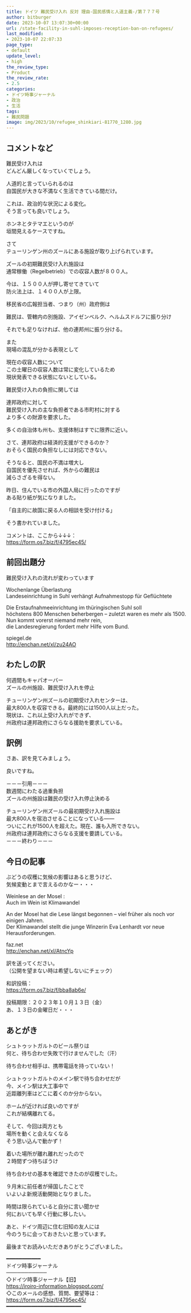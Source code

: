```yaml
---
title: ドイツ 難民受け入れ 反対 理由-国民感情と人道主義‐/第７７７号
author: bitburger
date: 2023-10-07 13:07:30+00:00
url: /state-facility-in-suhl-imposes-reception-ban-on-refugees/
last_modified:
- 2023-10-07 22:07:33
page_type:
- default
update_level:
- high
the_review_type:
- Product
the_review_rate:
- 2.5
categories:
- ドイツ時事ジャーナル
- 政治
- 生活
tags:
- 難民問題
image: img/2023/10/refugee_shinkiari-81770_1280.jpg
---
```

## コメントなど
難民受け入れは  
どんどん厳しくなっていくでしょう。

人道的と言っていられるのは  
自国民が大きな不満なく生活できている間だけ。

これは、政治的な状況による変化。  
そう言っても良いでしょう。

<span class="fz-22px"><span class="bold-red"><span class="marker-under">ホンネとタテマエ</span></span></span>というのが  
垣間見えるケースですね。

さて  
テューリンゲン州のズールにある施設が取り上げられています。

ズールの初期難民受け入れ施設は  
<span class="fz-20px"><span class="bold-red"><span class="marker-under">通常稼働</span></span></span>（Regelbetrieb）での収容人数が<span class="fz-20px"><span class="bold-red">８００人</span></span>。

今は、<span class="fz-20px"><span class="bold-red">１５００人</span></span>が押し寄せてきていて  
防火法上は、１４００人が上限。

移民省の広報担当者、つまり（州）政府側は

難民は、管轄内の別施設、アイゼンベルク、ヘルムスドルフに振り分け

それでも足りなければ、他の連邦州に振り分ける。

また  
現場の混乱が分かる表現として

<span class="fz-20px"><span class="bold-red">現在の収容人数について<br />この土曜日の収容人数は常に変化しているため<br />現状発表できる状態にない</span></span>としている。

難民受け入れの負担に関しては

連邦政府に対して  
<span class="fz-20px"><span class="bold-red"><span class="marker-under">難民受け入れの主な負担者である市町村</span></span></span>に対する  
より多くの財源を要求した。

多くの自治体も州も、支援体制はすでに限界に近い。

さて、連邦政府は経済的支援ができるのか？  
おそらく国民の負担なしには対応できない。

そうなると、国民の不満は増大し  
自国民を優先させれば、外からの難民は  
減らさざるを得ない。

昨日、住んでいる市の外国人局に行ったのですが  
ある貼り紙が気になりました。

<span class="fz-22px"><span class="bold-red"><span class="marker-under">「自主的に故国に戻る人の相談を受け付ける」</span></span></span>

そう書かれていました。

コメントは、ここから↓↓↓：  
<https://form.os7.biz/f/4795ec45/>

## 前回出題分
難民受け入れの流れが変わっています

Wochenlange Überlastung  
Landeseinrichtung in Suhl verhängt Aufnahmestopp für Geflüchtete

Die Erstaufnahmeeinrichtung im thüringischen Suhl soll  
höchstens 800 Menschen beherbergen – zuletzt waren es mehr als 1500.  
Nun kommt vorerst niemand mehr rein,  
die Landesregierung fordert mehr Hilfe vom Bund.

spiegel.de  
<http://enchan.net/xl/zu24AO>

## わたしの訳
何週間もキャパオーバー  
ズールの州施設、難民受け入れを停止

チューリンゲン州ズールの初期受け入れセンターは、  
最大800人を収容できる。最終的には1500人以上だった。  
現状は、これ以上受け入れができず、  
州政府は連邦政府にさらなる援助を要求している。

## 訳例
さあ、訳を見てみましょう。

良いですね。

－－－引用－－－  
数週間にわたる過重負担  
ズールの州施設は難民の受け入れ停止決める

チューリンゲン州ズールの最初期受け入れ施設は  
最大800人を宿泊させることになっている――  
ついにこれが1500人を超えた。現在、誰も入所できない。  
州政府は連邦政府にさらなる支援を要請している。  
－－－終わり－－－

## 今日の記事
ぶどうの収穫に気候の影響はあると思うけど、  
気候変動とまで言えるのかなー・・・

Weinlese an der Mosel :  
Auch im Wein ist Klimawandel

An der Mosel hat die Lese längst begonnen &#8211; viel früher als noch vor einigen Jahren.  
Der Klimawandel stellt die junge Winzerin Eva Lenhardt vor neue Herausforderungen.

faz.net  
<http://enchan.net/xl/AtncYp>

訳を送ってください。  
（公開を望まない時は希望しないにチェック）

和訳投稿：  
<https://form.os7.biz/f/bba8ab6e/>

投稿期限：２０２３年１０月１３日（金）  
あ、１３日の金曜日だ・・・

## あとがき
シュトゥットガルトのビール祭りは  
何と、待ち合わせ失敗で行けませんでした（汗）

待ち合わせ相手は、<span class="fz-20px"><span class="bold-red">携帯電話を持っていない！</span></span>

シュトゥットガルトのメイン駅で待ち合わせだが  
今、メイン駅は大工事中で  
近距離列車はどこに着くのか分からない。

ホームが近ければ良いのですが  
これが結構離れてる。

そして、今回は両方とも  
<span class="fz-20px"><span class="bold-red">場所を動くと会えなくなる</span></span>  
そう思い込んで動かず！

着いた場所が離れ離れだったので  
２時間ずつ待ちぼうけ

待ち合わせの基本を確認できたのが収穫でした。

９月末に前任者が帰国したことで  
いよいよ新規活動開始となりました。

時間は限られていると自分に言い聞かせ  
何においても早く行動に移したい。

あと、ドイツ周辺に住む旧知の友人には  
今のうちに会っておきたいと思っています。

最後までお読みいただきありがとうございました。

━━━━━━━━━━━  
ドイツ時事ジャーナル  
───────────  
◇ドイツ時事ジャーナル【旧】  
<https://iroiro-information.blogspot.com/>  
◇このメールの感想、質問、要望等は：  
<https://form.os7.biz/f/4795ec45/>  
━━━━━━━━━━━━━━━━━━━━━━━━
